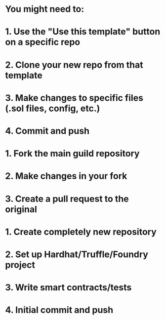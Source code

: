 # You might need to:
# 1. Use the "Use this template" button on a specific repo
# 2. Clone your new repo from that template
# 3. Make changes to specific files (.sol files, config, etc.)
# 4. Commit and push

# 1. Fork the main guild repository
# 2. Make changes in your fork
# 3. Create a pull request to the original


# 1. Create completely new repository
# 2. Set up Hardhat/Truffle/Foundry project
# 3. Write smart contracts/tests
# 4. Initial commit and push
